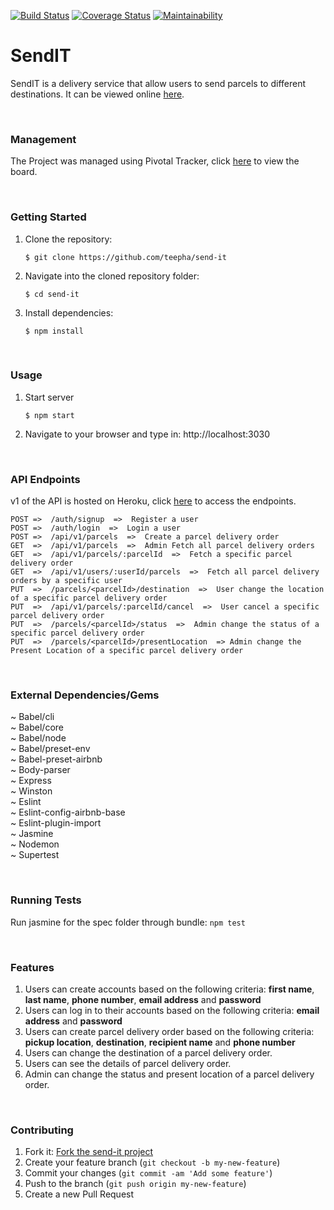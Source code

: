 [![Build Status](https://travis-ci.com/teepha/send-it.svg)](https://travis-ci.com/teepha/send-it) [![Coverage Status](https://coveralls.io/repos/github/teepha/send-it/badge.svg?branch=develop)](https://coveralls.io/github/teepha/send-it?branch=develop) [![Maintainability](https://api.codeclimate.com/v1/badges/5c2633c9b0584da785c2/maintainability)](https://codeclimate.com/github/teepha/send-it/maintainability)


# SendIT
SendIT is a delivery service that allow users to send parcels to different destinations. It can be viewed online [here](http://teepha-send-it.herokuapp.com/).

<br>

### Management
The Project was managed using Pivotal Tracker, click [here](https://www.pivotaltracker.com/n/projects/2213253) to view the board.

<br>

### Getting Started
1. Clone the repository:
    ```
    $ git clone https://github.com/teepha/send-it
    ```

2. Navigate into the cloned repository folder:
    ```
    $ cd send-it
    ```

3. Install dependencies:
    ```
    $ npm install
    ```
<br>

### Usage
1. Start server
    ```
    $ npm start
    ```

2. Navigate to your browser and type in: http://localhost:3030

<br>

### API Endpoints
v1 of the API is hosted on Heroku, click [here](http://teepha-send-it.herokuapp.com/api/v1) to access the endpoints.

    POST =>  /auth/signup  =>  Register a user 
    POST =>  /auth/login  =>  Login a user 
    POST =>  /api/v1/parcels  =>  Create a parcel delivery order 
    GET  =>  /api/v1/parcels  =>  Admin Fetch all parcel delivery orders 
    GET  =>  /api/v1/parcels/:parcelId  =>  Fetch a specific parcel delivery order 
    GET  =>  /api/v1/users/:userId/parcels  =>  Fetch all parcel delivery orders by a specific user 
    PUT  =>  /parcels/<parcelId>/destination  =>  User change the location of a specific parcel delivery order 
    PUT  =>  /api/v1/parcels/:parcelId/cancel  =>  User cancel a specific parcel delivery order 
    PUT  =>  /parcels/<parcelId>/status  =>  Admin change the status of a specific parcel delivery order 
    PUT  =>  /parcels/<parcelId>/presentLocation  => Admin change the Present Location of a specific parcel delivery order

<br>

### External Dependencies/Gems
~ Babel/cli<br>
~ Babel/core<br>
~ Babel/node<br>
~ Babel/preset-env<br>
~ Babel-preset-airbnb<br>
~ Body-parser<br>
~ Express<br>
~ Winston<br>
~ Eslint<br>
~ Eslint-config-airbnb-base<br>
~ Eslint-plugin-import<br>
~ Jasmine<br>
~ Nodemon<br>
~ Supertest

<br>

### Running Tests
Run jasmine for the spec folder through bundle:
    ```npm test
    ```
    
<br>        
    
### Features
1. Users can create accounts based on the following criteria: **first name**, **last name**, **phone number**, **email address** and **password**
2. Users can log in to their accounts based on the following criteria: **email address** and **password**
3. Users can create parcel delivery order based on the following criteria: **pickup location**, **destination**, **recipient name** and **phone number**
4. Users can change the destination of a parcel delivery order.
5. Users can see the details of parcel delivery order.
6. Admin can change the status and present location of a parcel delivery order.

<br>

### Contributing
1. Fork it: [Fork the send-it project](https://github.com/teepha/send-it/fork)
2. Create your feature branch (`git checkout -b my-new-feature`)
3. Commit your changes (`git commit -am 'Add some feature'`)
4. Push to the branch (`git push origin my-new-feature`)
5. Create a new Pull Request